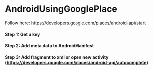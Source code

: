 # AndroidUsingGooglePlace

Follow here: https://developers.google.com/places/android-api/start

#### Step 1: Get a key
#### Step 2: Add meta data to AndroidManifest
#### Step 3: Add fragment to xml or open new activity (https://developers.google.com/places/android-api/autocomplete)
